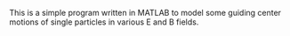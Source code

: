 This is a simple program written in MATLAB to model some guiding center motions of single particles in various E and B fields.